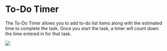 # To-Do Timer

The To-Do Timer allows you to add to-do list items along with the estimated time to complete the task. Once you start the task, a timer will count down the time entered in for that task.

<img src="images/todo.png">

